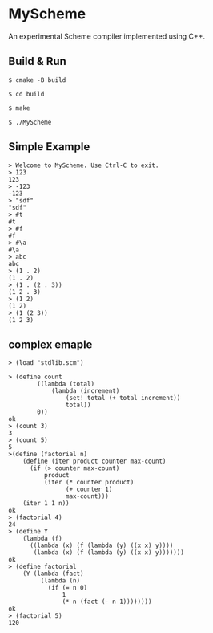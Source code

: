 # MyScheme
An experimental Scheme compiler implemented  using C++.

## Build & Run
`$ cmake -B build`

`$ cd build`

`$ make`

`$ ./MyScheme`

## Simple Example

```shell
> Welcome to MyScheme. Use Ctrl-C to exit.
> 123
123
> -123
-123
> "sdf"
"sdf"
> #t
#t
> #f
#f
> #\a
#\a
> abc
abc
> (1 . 2)
(1 . 2)
> (1 . (2 . 3))
(1 2 . 3)
> (1 2)
(1 2)
> (1 (2 3))
(1 2 3)

```

## complex emaple

```shell
> (load "stdlib.scm")

> (define count
        ((lambda (total)
            (lambda (increment)
                (set! total (+ total increment))
                total))
        0))
ok
> (count 3)
3
> (count 5)
5
>(define (factorial n)
    (define (iter product counter max-count)
      (if (> counter max-count)
          product
          (iter (* counter product)
                (+ counter 1)
                max-count)))
    (iter 1 1 n))
ok
> (factorial 4)
24
> (define Y
    (lambda (f)
      ((lambda (x) (f (lambda (y) ((x x) y))))
       (lambda (x) (f (lambda (y) ((x x) y)))))))
ok
> (define factorial
    (Y (lambda (fact) 
         (lambda (n) 
           (if (= n 0)
               1
               (* n (fact (- n 1))))))))
ok
> (factorial 5)
120
```
